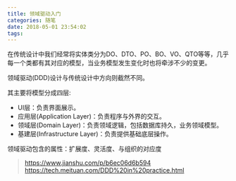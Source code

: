 ```yaml
---
title: 领域驱动入门
categories: 随笔
date: 2018-05-01 23:54:02
tags:
---
```


在传统设计中我们经常将实体类分为DO、DTO、PO、BO、VO、QTO等等，几乎每一个类都有其对应的模型，当业务模型发生变化时也将牵涉不少的变更。


领域驱动(DDD)设计与传统设计中方向则截然不同。

其主要将模型分成四层:

- UI层：负责界面展示。
- 应用层(Application Layer)：负责程序与外界的交互。
- 领域层(Domain Layer)：负责领域逻辑，包括数据库持久，业务领域模型。
- 基建层(Infrastructure Layer)：负责提供基础底层操作。

领域驱动包含的属性：扩展度、灵活度、与组织的对应度

> https://www.jianshu.com/p/b6ec06d6b594
> https://tech.meituan.com/DDD%20in%20practice.html